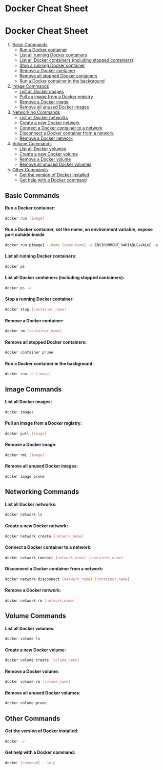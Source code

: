 # Docker Cheat Sheet

# Docker Cheat Sheet

1. [Basic Commands](#basic-commands)
   - [Run a Docker container](#run-a-docker-container)
   - [List all running Docker containers](#list-all-running-docker-containers)
   - [List all Docker containers (including stopped containers)](#list-all-docker-containers-including-stopped-containers)
   - [Stop a running Docker container](#stop-a-running-docker-container)
   - [Remove a Docker container](#remove-a-docker-container)
   - [Remove all stopped Docker containers](#remove-all-stopped-docker-containers)
   - [Run a Docker container in the background](#run-a-docker-container-in-the-background)
2. [Image Commands](#image-commands)
   - [List all Docker images](#list-all-docker-images)
   - [Pull an image from a Docker registry](#pull-an-image-from-a-docker-registry)
   - [Remove a Docker image](#remove-a-docker-image)
   - [Remove all unused Docker images](#remove-all-unused-docker-images)
3. [Networking Commands](#networking-commands)
   - [List all Docker networks](#list-all-docker-networks)
   - [Create a new Docker network](#create-a-new-docker-network)
   - [Connect a Docker container to a network](#connect-a-docker-container-to-a-network)
   - [Disconnect a Docker container from a network](#disconnect-a-docker-container-from-a-network)
   - [Remove a Docker network](#remove-a-docker-network)
4. [Volume Commands](#volume-commands)
   - [List all Docker volumes](#list-all-docker-volumes)
   - [Create a new Docker volume](#create-a-new-docker-volume)
   - [Remove a Docker volume](#remove-a-docker-volume)
   - [Remove all unused Docker volumes](#remove-all-unused-docker-volumes)
5. [Other Commands](#other-commands)
   - [Get the version of Docker installed](#get-the-version-of-docker-installed)
   - [Get help with a Docker command](#get-help-with-a-docker-command)

## Basic Commands

#### Run a Docker container:

```Bash
docker run [image]
```

#### Run a Docker container, set the name, an environment variable, expose port outside:inside

```Bash
docker run pimage] --name [some-name] -e ENVIRONMENT_VARIABLE=VALUE -p 123:456
```

#### List all running Docker containers:

```Bash
docker ps
```

#### List all Docker containers (including stopped containers):

```Bash
docker ps -a
```

#### Stop a running Docker container:

```Bash
docker stop [container_name]
```

#### Remove a Docker container:

```Bash
docker rm [container_name]
```

#### Remove all stopped Docker containers:

```Bash
docker container prune
```

#### Run a Docker container in the background:

```Bash
docker run -d [image]
```

## Image Commands

#### List all Docker images:

```Bash
docker images
```

#### Pull an image from a Docker registry:

```Bash
docker pull [image]
```

#### Remove a Docker image:

```Bash
docker rmi [image]
```

#### Remove all unused Docker images:

```Bash
docker image prune
```

## Networking Commands

#### List all Docker networks:

```Bash
docker network ls
```

#### Create a new Docker network:

```Bash
docker network create [network_name]
```

#### Connect a Docker container to a network:

```Bash
docker network connect [network_name] [container_name]
```

#### Disconnect a Docker container from a network:

```Bash
docker network disconnect [network_name] [container_name]
```

#### Remove a Docker network:

```Bash
docker network rm [network_name]
```

## Volume Commands

#### List all Docker volumes:

```Bash
docker volume ls
```

#### Create a new Docker volume:

```Bash
docker volume create [volume_name]
```

#### Remove a Docker volume:

```Bash
docker volume rm [volume_name]
```

#### Remove all unused Docker volumes:

```Bash
docker volume prune
```

## Other Commands

#### Get the version of Docker installed:

```Bash
docker -v
```

#### Get help with a Docker command:

```Bash
docker [command] --help
```
